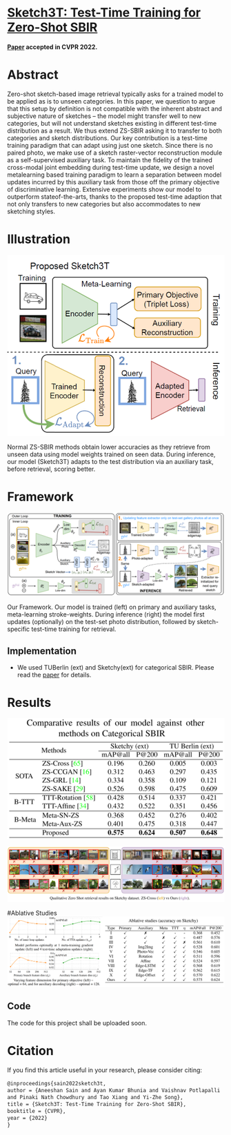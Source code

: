 # [Sketch3T: Test-Time Training for Zero-Shot SBIR](https://aneeshan95.github.io/Sketch3T/)
#### [Paper](https://arxiv.org/pdf/2203.14691/pdf) accepted in CVPR 2022. 

# Abstract
Zero-shot sketch-based image retrieval typically asks for a trained model to be applied as is to unseen categories. In this paper, we question to argue that this setup by definition is not compatible with the inherent abstract and subjective nature of sketches – the model might transfer well to new categories, but will not understand sketches existing in different test-time distribution as a result. We thus extend ZS-SBIR asking it to transfer to both categories and sketch distributions. Our key contribution is a test-time training paradigm that can adapt using just one sketch. Since there is no paired photo, we make use of a sketch raster-vector reconstruction module as a self-supervised auxiliary task. To maintain the fidelity of the trained cross-modal joint embedding during test-time update, we design a novel metalearning based training paradigm to learn a separation between model updates incurred by this auxiliary task from those off the primary objective of discriminative learning. Extensive experiments show our model to outperform stateof-the-arts, thanks to the proposed test-time adaption that not only transfers to new categories but also accommodates to new sketching styles.

# Illustration
![](./Images/opening.png)

Normal ZS-SBIR methods obtain lower accuracies as they retrieve from unseen data using model weights trained on seen data. During inference, our model (Sketch3T) adapts to the test distribution via an auxiliary task, before retrieval, scoring better.
 
# Framework
![](./Images/framework.png)

Our Framework. Our model is trained (left) on primary and auxiliary tasks, meta-learning stroke-weights. During inference (right) the model first updates (optionally) on the test-set photo distribution, followed by sketch-specific test-time training for retrieval.

## Implementation
* We used TUBerlin (ext) and Sketchy(ext) for categorical SBIR. Please read the [paper](https://arxiv.org/pdf/2203.14691/pdf) for details.

# Results
![](./Images/experiments.png)

![](./Images/retrieval.png)

#Ablative Studies
![](./Images/ablative_study.png)

## Code 
The code for this project shall be uploaded soon.

# Citation
If you find this article useful in your research, please consider citing:

```
@inproceedings{sain2022sketch3t,
author = {Aneeshan Sain and Ayan Kumar Bhunia and Vaishnav Potlapalli and Pinaki Nath Chowdhury and Tao Xiang and Yi-Zhe Song},
title = {Sketch3T: Test-Time Training for Zero-Shot SBIR},
booktitle = {CVPR},
year = {2022}
}
```
